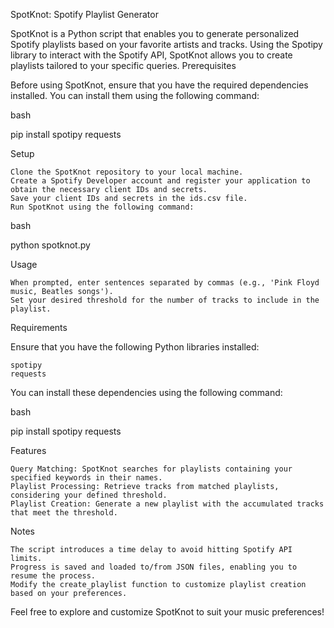 SpotKnot: Spotify Playlist Generator

SpotKnot is a Python script that enables you to generate personalized Spotify playlists based on your favorite artists and tracks. Using the Spotipy library to interact with the Spotify API, SpotKnot allows you to create playlists tailored to your specific queries.
Prerequisites

Before using SpotKnot, ensure that you have the required dependencies installed. You can install them using the following command:

bash

pip install spotipy requests

Setup

    Clone the SpotKnot repository to your local machine.
    Create a Spotify Developer account and register your application to obtain the necessary client IDs and secrets.
    Save your client IDs and secrets in the ids.csv file.
    Run SpotKnot using the following command:

bash

python spotknot.py

Usage

    When prompted, enter sentences separated by commas (e.g., 'Pink Floyd music, Beatles songs').
    Set your desired threshold for the number of tracks to include in the playlist.

Requirements

Ensure that you have the following Python libraries installed:

    spotipy
    requests

You can install these dependencies using the following command:

bash

pip install spotipy requests

Features

    Query Matching: SpotKnot searches for playlists containing your specified keywords in their names.
    Playlist Processing: Retrieve tracks from matched playlists, considering your defined threshold.
    Playlist Creation: Generate a new playlist with the accumulated tracks that meet the threshold.

Notes

    The script introduces a time delay to avoid hitting Spotify API limits.
    Progress is saved and loaded to/from JSON files, enabling you to resume the process.
    Modify the create_playlist function to customize playlist creation based on your preferences.

Feel free to explore and customize SpotKnot to suit your music preferences!
